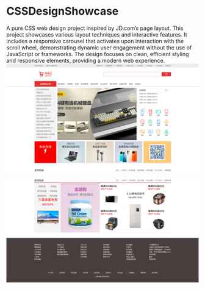 # CSSDesignShowcase
A pure CSS web design project inspired by JD.com’s page layout. This project showcases various layout techniques and interactive features. It includes a responsive carousel that activates upon interaction with the scroll wheel, demonstrating dynamic user engagement without the use of JavaScript or frameworks. The design focuses on clean, efficient styling and responsive elements, providing a modern web experience.
![Webpage Screenshot header](screenshots/screenshot1.png)

![Webpage Screenshot footer](screenshots/screenshot2.png)